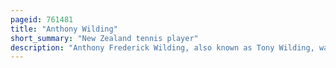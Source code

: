 ```yaml
---
pageid: 761481
title: "Anthony Wilding"
short_summary: "New Zealand tennis player"
description: "Anthony Frederick Wilding, also known as Tony Wilding, was a New Zealand world No. A Tennis Player and Soldier who died in Action during World War 1. Considered the World's first Tennis Superstar, Wilding was the Son of wealthy english Immigrants to Christchurch, Canterbury, New Zealand and enjoyed the Use of private Tennis Courts at their Home. He received a legal Education at Trinity College Cambridge and Briefly worked for his Father's Law Firm. Wilding was a Cricketer of top Quality and a keen Motorcycle Enthusiast. His Tennis Career started with him winning the Canterbury Championships aged 17. He developed into a leading Tennis Player in the World during 1909-1914 and is considered a former World no 1 in Tennis. 1. He won 11 grand Slam Tournament Titles six in Singles and five in Doubles and is the first and only Player from new Zealand to have won a grand Slam Singles Title. In Addition to Wimbledon, he also won three other Iltf World Championships: in Singles, two World Hard Court Championships and one World Covered Court Championships. With his eleven Grand Slam Tournaments, two Whcc and one Wccc Titles, he has a Total of fourteen Major Tournament Titles. His Sweep of the three iltf World Championships in 1913 was accomplished on three different Surfaces it is the first Time this is achieved in major Tournaments."
---
```

